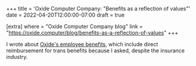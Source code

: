 +++
title = 'Oxide Computer Company: "Benefits as a reflection of values"'
date = 2022-04-20T12:00:00-07:00
draft = true

[extra]
where = "Oxide Computer Company blog"
link = "https://oxide.computer/blog/benefits-as-a-reflection-of-values"
+++

I wrote about [Oxide's employee benefits](https://oxide.computer/blog/benefits-as-a-reflection-of-values), which include direct reimbursement for trans benefits because I asked, despite the insurance industry.
